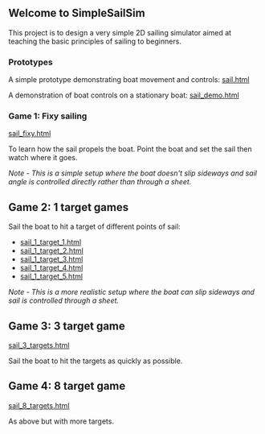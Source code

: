 ## Welcome to SimpleSailSim

This project is to design a very simple 2D sailing simulator aimed at teaching the basic principles of sailing to beginners.

### Prototypes

A simple prototype demonstrating boat movement and controls: [sail.html](sail.html)

A demonstration of boat controls on a stationary boat: [sail_demo.html](sail_demo.html)

### Game 1: Fixy sailing

[sail_fixy.html](sail_fixy.html)

To learn how the sail propels the boat. Point the boat and set the sail then watch where it goes.

*Note - This is a simple setup where the boat doesn't slip sideways and sail angle is controlled directly rather than through a sheet.*

## Game 2: 1 target games

Sail the boat to hit a target of different points of sail:

+ [sail_1_target_1.html](sail_1_target_1.html)
+ [sail_1_target_2.html](sail_1_target_2.html)
+ [sail_1_target_3.html](sail_1_target_3.html)
+ [sail_1_target_4.html](sail_1_target_4.html)
+ [sail_1_target_5.html](sail_1_target_5.html)

*Note - This is a more realistic setup where the boat can slip sideways and sail is controlled through a sheet.*

## Game 3: 3 target game

[sail_3_targets.html](sail_3_targets.html)

Sail the boat to hit the targets as quickly as possible.

## Game 4: 8 target game

[sail_8_targets.html](sail_8_targets.html)

As above but with more targets.
